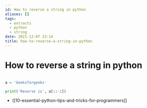 ```yaml
---
id: How to reverse a string in python
aliases: []
tags:
  - extracts
  - python
  - string
date: 2021-12-07 23:14
title: how-to-reverse-a-string-in-python
---
```


# How to reverse a string in python

```python

a = 'Geeksforgeeks'

print('Reverse is', a[::-1])

```

- [[10-essential-python-tips-and-tricks-for-programmers]]
